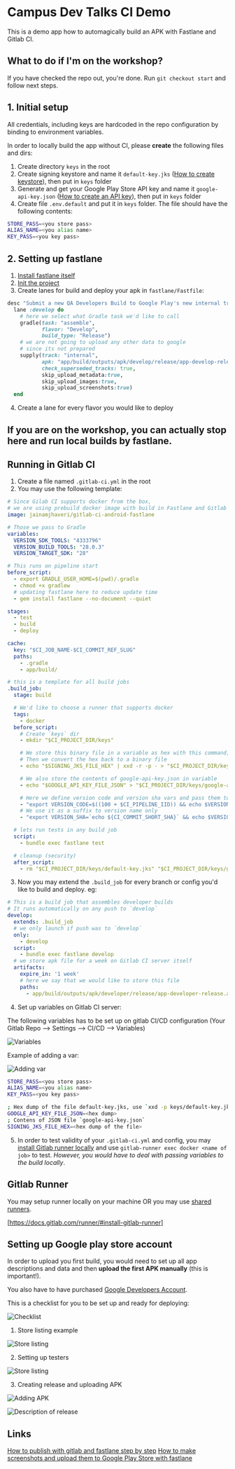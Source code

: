 # Campus Dev Talks CI Demo
This is a demo app how to automagically build an APK with Fastlane and Gitlab CI.

## What to do if I'm on the workshop? 
If you have checked the repo out, you're done. Run `git checkout start` and follow next steps.

## 1. Initial setup
All credentials, including keys are hardcoded in the repo configuration by binding to environment variables.

In order to locally build the app without CI, please **create** the following files and dirs:
1. Create directory `keys` in the root
2. Create signing keystore and name it `default-key.jks` ([How to create keystore](https://developer.android.com/studio/publish/app-signing#generate-key)), then put in `keys` folder
3. Generate and get your Google Play Store API key and name it `google-api-key.json` ([How to create an API key](https://docs.fastlane.tools/getting-started/android/setup/#collect-your-google-credentials)), then put in `keys` folder 
4. Create file `.env.default` and put it in `keys` folder. The file should have the following contents:
```bash
STORE_PASS=<you store pass>
ALIAS_NAME=<you alias name>
KEY_PASS=<you key pass>
```

## 2. Setting up fastlane
1. [Install fastlane itself](https://docs.fastlane.tools/getting-started/android/setup/#installing-fastlane)
2. [Init the project](https://docs.fastlane.tools/getting-started/android/setup/#setting-up-fastlane)
3. Create lanes for build and deploy your apk in `fastlane/Fastfile`:
```ruby
desc "Submit a new QA Developers Build to Google Play's new internal track"
  lane :develop do
    # here we select what Gradle task we'd like to call
    gradle(task: "assemble",
           flavor: "Develop",
           build_type: "Release")
    # we are not going to upload any other data to google
    # since its not prepared
    supply(track: "internal",
           apk: "app/build/outputs/apk/develop/release/app-develop-release.apk",
           check_superseded_tracks: true,
           skip_upload_metadata:true,
           skip_upload_images:true,
           skip_upload_screenshots:true)
  end
```
4. Create a lane for every flavor you would like to deploy

If you are on the workshop, you can actually stop here and run local builds by fastlane.
----

## Running in Gitlab CI
1. Create a file named `.gitlab-ci.yml` in the root
2. You may use the following template:
```yaml
# Since Gilab CI supports docker from the box,
# we are using prebuild docker image with build in Fastlane and Gitlab CI support
image: jainamjhaveri/gitlab-ci-android-fastlane

# Those we pass to Gradle
variables:
  VERSION_SDK_TOOLS: "4333796"
  VERSION_BUILD_TOOLS: "28.0.3"
  VERSION_TARGET_SDK: "28"

# This runs on pipeline start
before_script:
  - export GRADLE_USER_HOME=$(pwd)/.gradle
  - chmod +x gradlew
  # updating fastlane here to reduce update time
  - gem install fastlane --no-document --quiet

stages:
  - test
  - build
  - deploy

cache:
  key: "$CI_JOB_NAME-$CI_COMMIT_REF_SLUG"
  paths:
    - .gradle
    - app/build/

# this is a template for all build jobs
.build_job:
  stage: build

  # We'd like to choose a runner that supports docker
  tags:
    - docker
  before_script:
    # Create `keys` dir
    - mkdir "$CI_PROJECT_DIR/keys"

    # We store this binary file in a variable as hex with this command, `xxd -p keys/default-key.jks`
    # Then we convert the hex back to a binary file
    - echo "$SIGNING_JKS_FILE_HEX" | xxd -r -p - > "$CI_PROJECT_DIR/keys/default-key.jks"

    # We also store the contents of google-api-key.json in variable
    - echo "$GOOGLE_API_KEY_FILE_JSON" > "$CI_PROJECT_DIR/keys/google-api-key.json"

    # Here we define version code and version sha vars and pass them to the build gradle
    - "export VERSION_CODE=$((100 + $CI_PIPELINE_IID)) && echo $VERSION_CODE"
    # We use it as a suffix to version name only
    - "export VERSION_SHA=`echo ${CI_COMMIT_SHORT_SHA}` && echo $VERSION_SHA"

  # lets run tests in any build job
  script:
    - bundle exec fastlane test

  # cleanup (security)
  after_script:
    - rm "$CI_PROJECT_DIR/keys/default-key.jks" "$CI_PROJECT_DIR/keys/google-api-key.json" || true
```
3. Now you may extend the `.build_job` for every branch or config you'd like to build and deploy. eg:
```yaml
# This is a build job that assembles developer builds
# It runs automatically on any push to `develop`
develop:
  extends: .build_job
  # we only launch if push was to `develop`
  only:
    - develop
  script:
    - bundle exec fastlane develop
  # we store apk file for a week on Gitlab CI server itself
  artifacts:
    expire_in: '1 week'
    # here we say that we would like to store this file
    paths:
      - app/build/outputs/apk/developer/release/app-developer-release.apk

```

4. Set up variables on Gitlab CI server:

The following variables has to be set up on gitlab CI/CD configuration (Your Gitlab Repo --> Settings --> CI/CD --> Variables)

![Variables](readme_images/vars.png)

Example of adding a var:

![Adding var](readme_images/adding_vars.png)

```bash
STORE_PASS=<you store pass>
ALIAS_NAME=<you alias name>
KEY_PASS=<you key pass>

; Hex dump of the file default-key.jks, use `xxd -p keys/default-key.jks`
GOOGLE_API_KEY_FILE_JSON=<hex dump>
; Contens of JSON file `google-api-key.json`
SIGNING_JKS_FILE_HEX=<hex dump of the file>
```

5. In order to test validity of your `.gitlab-ci.yml` and config, 
you may [install Gitlab runner locally](#gitlab-runner) and use `gitlab-runner exec docker <name of job>` to test. 
*However, you would have to deal with passing variables to the build locally*.

## Gitlab Runner
You may setup runner locally on your machine OR you may use [shared runners](https://docs.gitlab.com/ee/ci/runners/#shared-specific-and-group-runners).

[https://docs.gitlab.com/runner/#install-gitlab-runner]

## Setting up Google play store account
In order to upload you first build, you would need to set up all app descriptions and data
and then **upload the first APK manually** (this is important!). 

You also have to have purchased [Google Developers Account](https://developer.android.com/distribute/console).

This is a checklist for you to be set up and ready for deploying:

![Checklist](readme_images/checklist.png)

1. Store listing example

![Store listing](readme_images/store_listing.png)

2. Setting up testers

![Store listing](readme_images/testers.png)

3. Creating release and uploading APK 

![Adding APK](readme_images/new_release_adding_files.png)

![Description of release](readme_images/new_release_description.png)

## Links
[How to publish with gitlab and fastlane step by step](https://about.gitlab.com/2019/01/28/android-publishing-with-gitlab-and-fastlane)
[How to make screenshots and upload them to Google Play Store with fastlane](https://docs.fastlane.tools/getting-started/android/screenshots/)